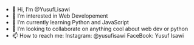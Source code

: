 - 👋 Hi, I’m @YusufLisawi
- 👀 I’m interested in Web Developement 
- 🌱 I’m currently learning Python and JavaScript
- 💞️ I’m looking to collaborate on anything cool about web dev or python
- 📫 How to reach me: 
            Instagram: @yusufisawi
            FaceBook: Yusuf Isawi

<!---
YusufLisawi/YusufLisawi is a ✨ special ✨ repository because its `README.md` (this file) appears on your GitHub profile.
You can click the Preview link to take a look at your changes.
--->
